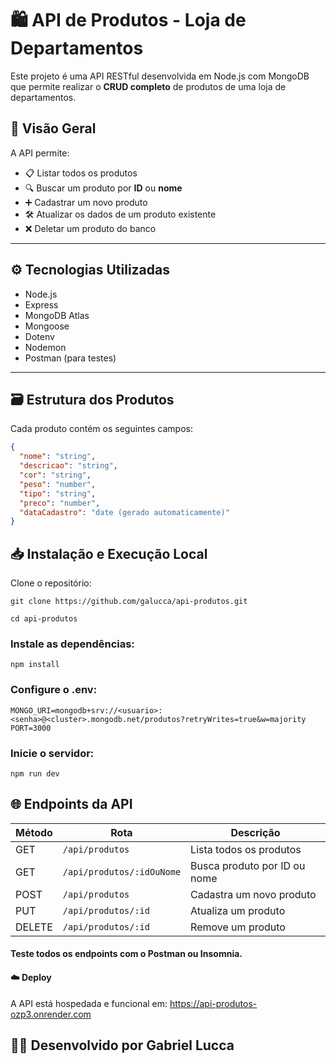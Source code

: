 # 🛍️ API de Produtos - Loja de Departamentos

Este projeto é uma API RESTful desenvolvida em Node.js com MongoDB que permite realizar o **CRUD completo** de produtos de uma loja de departamentos.

## 🚀 Visão Geral

A API permite:
- 📋 Listar todos os produtos
- 🔍 Buscar um produto por **ID** ou **nome**
- ➕ Cadastrar um novo produto
- 🛠️ Atualizar os dados de um produto existente
- ❌ Deletar um produto do banco

---

## ⚙️ Tecnologias Utilizadas

- Node.js
- Express
- MongoDB Atlas
- Mongoose
- Dotenv
- Nodemon
- Postman (para testes)

---

## 🗃️ Estrutura dos Produtos

Cada produto contém os seguintes campos:

```json
{
  "nome": "string",
  "descricao": "string",
  "cor": "string",
  "peso": "number",
  "tipo": "string",
  "preco": "number",
  "dataCadastro": "date (gerado automaticamente)"
}
```
## 📥 Instalação e Execução Local

Clone o repositório:

```
git clone https://github.com/galucca/api-produtos.git
```
```
cd api-produtos
```

### Instale as dependências:

```
npm install
```
### Configure o .env:

```
MONGO_URI=mongodb+srv://<usuario>:<senha>@<cluster>.mongodb.net/produtos?retryWrites=true&w=majority
PORT=3000
```
### Inicie o servidor:
```
npm run dev
```
## 🌐 Endpoints da API

| Método | Rota                      | Descrição                    |
| ------ | ------------------------- | ---------------------------- |
| GET    | `/api/produtos`           | Lista todos os produtos      |
| GET    | `/api/produtos/:idOuNome` | Busca produto por ID ou nome |
| POST   | `/api/produtos`           | Cadastra um novo produto     |
| PUT    | `/api/produtos/:id`       | Atualiza um produto          |
| DELETE | `/api/produtos/:id`       | Remove um produto            |

#### Teste todos os endpoints com o Postman ou Insomnia.

#### ☁️ Deploy

A API está hospedada e funcional em:
https://api-produtos-ozp3.onrender.com

## 👨‍💻 Desenvolvido por Gabriel Lucca
